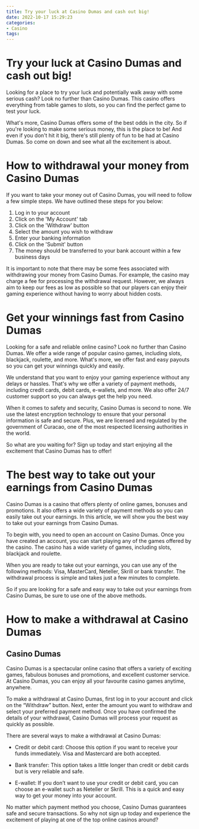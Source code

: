 ```yaml
---
title: Try your luck at Casino Dumas and cash out big!
date: 2022-10-17 15:29:23
categories:
- Casino
tags:
---
```



#  Try your luck at Casino Dumas and cash out big!

Looking for a place to try your luck and potentially walk away with some serious cash? Look no further than Casino Dumas. This casino offers everything from table games to slots, so you can find the perfect game to test your luck.

What's more, Casino Dumas offers some of the best odds in the city. So if you're looking to make some serious money, this is the place to be! And even if you don't hit it big, there's still plenty of fun to be had at Casino Dumas. So come on down and see what all the excitement is about.

#  How to withdrawal your money from Casino Dumas

If you want to take your money out of Casino Dumas, you will need to follow a few simple steps. We have outlined these steps for you below:

1. Log in to your account
2. Click on the 'My Account' tab
3. Click on the 'Withdraw' button
4. Select the amount you wish to withdraw
5. Enter your banking information
6. Click on the 'Submit' button
7. The money should be transferred to your bank account within a few business days

It is important to note that there may be some fees associated with withdrawing your money from Casino Dumas. For example, the casino may charge a fee for processing the withdrawal request. However, we always aim to keep our fees as low as possible so that our players can enjoy their gaming experience without having to worry about hidden costs.

#  Get your winnings fast from Casino Dumas

Looking for a safe and reliable online casino? Look no further than Casino Dumas. We offer a wide range of popular casino games, including slots, blackjack, roulette, and more. What's more, we offer fast and easy payouts so you can get your winnings quickly and easily.

We understand that you want to enjoy your gaming experience without any delays or hassles. That's why we offer a variety of payment methods, including credit cards, debit cards, e-wallets, and more. We also offer 24/7 customer support so you can always get the help you need.

When it comes to safety and security, Casino Dumas is second to none. We use the latest encryption technology to ensure that your personal information is safe and secure. Plus, we are licensed and regulated by the government of Curacao, one of the most respected licensing authorities in the world.

So what are you waiting for? Sign up today and start enjoying all the excitement that Casino Dumas has to offer!

#  The best way to take out your earnings from Casino Dumas 
Casino Dumas is a casino that offers plenty of online games, bonuses and promotions. It also offers a wide variety of payment methods so you can easily take out your earnings. In this article, we will show you the best way to take out your earnings from Casino Dumas.

To begin with, you need to open an account on Casino Dumas. Once you have created an account, you can start playing any of the games offered by the casino. The casino has a wide variety of games, including slots, blackjack and roulette.

When you are ready to take out your earnings, you can use any of the following methods: Visa, MasterCard, Neteller, Skrill or bank transfer. The withdrawal process is simple and takes just a few minutes to complete.

So if you are looking for a safe and easy way to take out your earnings from Casino Dumas, be sure to use one of the above methods.

#  How to make a withdrawal at Casino Dumas

## Casino Dumas

Casino Dumas is a spectacular online casino that offers a variety of exciting games, fabulous bonuses and promotions, and excellent customer service. At Casino Dumas, you can enjoy all your favourite casino games anytime, anywhere.

To make a withdrawal at Casino Dumas, first log in to your account and click on the “Withdraw” button. Next, enter the amount you want to withdraw and select your preferred payment method. Once you have confirmed the details of your withdrawal, Casino Dumas will process your request as quickly as possible.

There are several ways to make a withdrawal at Casino Dumas:

- Credit or debit card: Choose this option if you want to receive your funds immediately. Visa and Mastercard are both accepted.

- Bank transfer: This option takes a little longer than credit or debit cards but is very reliable and safe.

- E-wallet: If you don’t want to use your credit or debit card, you can choose an e-wallet such as Neteller or Skrill. This is a quick and easy way to get your money into your account.

No matter which payment method you choose, Casino Dumas guarantees safe and secure transactions. So why not sign up today and experience the excitement of playing at one of the top online casinos around?